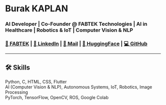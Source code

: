 <p align="center">
</p>   
     
# Burak KAPLAN    
### AI Developer | Co-Founder @ FABTEK Technologies | AI in Healthcare | Robotics & IoT | Computer Vision & NLP  

<h3>
 <a href="https://linktr.ee/fabtek">🏦 FABTEK</a>   |
 <a href="https://www.linkedin.com/in/devburakkaplan/">🔷 LinkedIn</a>   |   
 <a href="mailto:dev.burakkaplan@gmail.com"> 📩 Mail</a>   |   
 <a href="https://huggingface.co/burakkaplann"> 🤗 HuggingFace</a>   |   
 <a href="https://github.com/devburakkaplan"> 💻 GitHub</a>
</h3>

---

## 🛠️ Skills  
Python, C, HTML, CSS, Flutter  
AI (Computer Vision & NLP), Autonomous Systems, IoT, Robotics, Image Processing  
PyTorch, TensorFlow, OpenCV, ROS, Google Colab  

